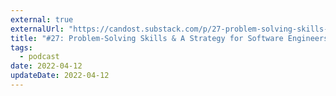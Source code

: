 ```yaml
---
external: true
externalUrl: "https://candost.substack.com/p/27-problem-solving-skills-and-a-strategy-065"
title: "#27: Problem-Solving Skills & A Strategy for Software Engineers"
tags:
  - podcast
date: 2022-04-12
updateDate: 2022-04-12
---
```


